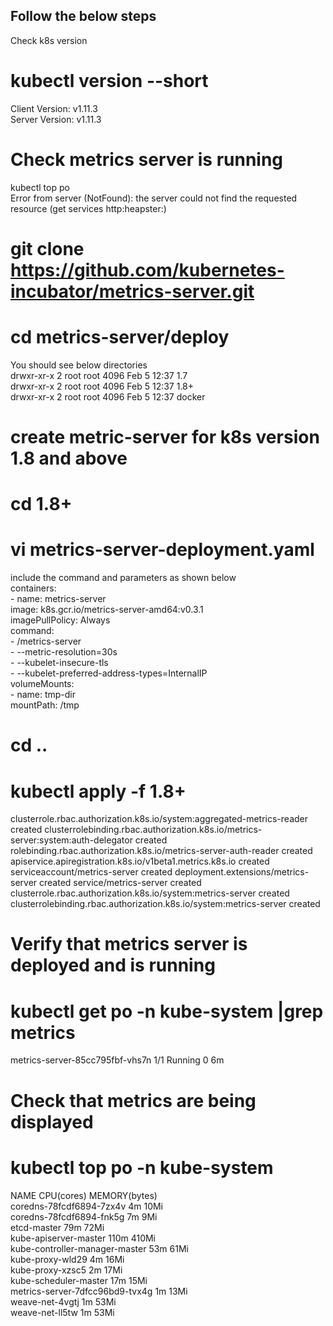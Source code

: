 Follow the below steps
------------------------
Check k8s version    
# kubectl version --short    
Client Version: v1.11.3      
Server Version: v1.11.3    

# Check metrics server is running
kubectl top po    
Error from server (NotFound): the server could not find the requested resource (get services http:heapster:)

# git clone https://github.com/kubernetes-incubator/metrics-server.git
# cd metrics-server/deploy

You should see below directories  
drwxr-xr-x 2 root root 4096 Feb  5 12:37 1.7    
drwxr-xr-x 2 root root 4096 Feb  5 12:37 1.8+    
drwxr-xr-x 2 root root 4096 Feb  5 12:37 docker    

# create metric-server for k8s version 1.8 and above
# cd 1.8+
# vi metrics-server-deployment.yaml  
include the command and parameters as shown below  
      containers:  
      - name: metrics-server  
        image: k8s.gcr.io/metrics-server-amd64:v0.3.1  
        imagePullPolicy: Always  
        command:  
        - /metrics-server  
        - --metric-resolution=30s  
        - --kubelet-insecure-tls  
        - --kubelet-preferred-address-types=InternalIP  
        volumeMounts:  
        - name: tmp-dir  
          mountPath: /tmp  
# cd ..
# kubectl apply -f 1.8+
clusterrole.rbac.authorization.k8s.io/system:aggregated-metrics-reader created
clusterrolebinding.rbac.authorization.k8s.io/metrics-server:system:auth-delegator created
rolebinding.rbac.authorization.k8s.io/metrics-server-auth-reader created
apiservice.apiregistration.k8s.io/v1beta1.metrics.k8s.io created
serviceaccount/metrics-server created
deployment.extensions/metrics-server created
service/metrics-server created
clusterrole.rbac.authorization.k8s.io/system:metrics-server created
clusterrolebinding.rbac.authorization.k8s.io/system:metrics-server created

# Verify that metrics server is deployed and is running
# kubectl get po -n kube-system |grep metrics
metrics-server-85cc795fbf-vhs7n   1/1       Running   0          6m

# Check that metrics are being displayed  
# kubectl top po -n kube-system
NAME                              CPU(cores)   MEMORY(bytes)    
coredns-78fcdf6894-7zx4v          4m           10Mi    
coredns-78fcdf6894-fnk5g          7m           9Mi    
etcd-master                       79m          72Mi    
kube-apiserver-master             110m         410Mi    
kube-controller-manager-master    53m          61Mi    
kube-proxy-wld29                  4m           16Mi    
kube-proxy-xzsc5                  2m           17Mi    
kube-scheduler-master             17m          15Mi    
metrics-server-7dfcc96bd9-tvx4g   1m           13Mi    
weave-net-4vgtj                   1m           53Mi    
weave-net-ll5tw                   1m           53Mi    
